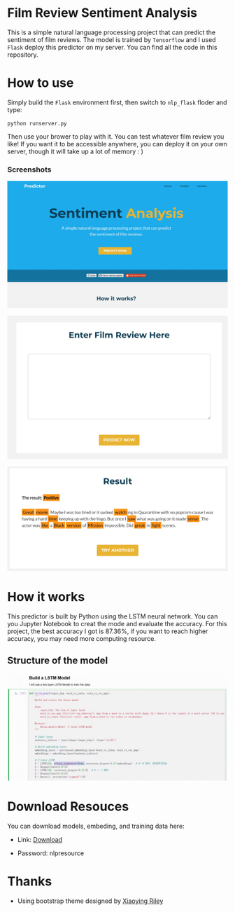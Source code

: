 # Film Review Sentiment Analysis

This is a simple natural language processing project that can predict the sentiment of film reviews. The model is trained by `Tensorflow` and I used `Flask` deploy this predictor on my server. You can find all the code in this repository.

# How to use

 Simply build the `Flask` environment first, then switch to `nlp_flask` floder and type:

```
python runserver.py
```

Then use your brower to play with it. You can test whatever film review you like! If you want it to be accessible anywhere, you can deploy it on your own server, though it will take up a lot of memory : )

### Screenshots

![img1](resources/img1.jpg)

![img2](resources/img2.jpg)

![img3](resources/img3.jpg)

# How it works

This predictor is built by Python using the LSTM neural network. You can you Jupyter Notebook to creat the mode and evaluate the accuracy. For this project, the best accuracy I got is 87.36%, if you want to reach higher accuracy, you may need more computing resource.

## Structure of the model

![img4](resources/img4.jpg)

# Download Resouces

You can download models, embeding, and training data here:

* Link: [Download](https://1drv.ms/u/s!AqMUlRKFxCHNhOhOfA1MTQdOXYqQOw?e=FRAdYa)

* Password: nlpresource

# Thanks

* Using bootstrap theme designed by [Xiaoying Riley](https://themes.3rdwavemedia.com/)